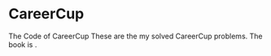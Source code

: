 CareerCup
=========

The Code of CareerCup
These are the my solved CareerCup problems. The book is <Cracking the Coding Interview>. 
